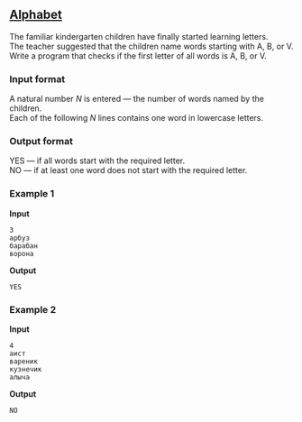 ## [Alphabet](../../../solutions/3.1/31_a.py)

The familiar kindergarten children have finally started learning letters.  
The teacher suggested that the children name words starting with A, B, or V. Write a program that checks if the first letter of all words is A, B, or V.

### Input format

A natural number $N$ is entered — the number of words named by the children.  
Each of the following $N$ lines contains one word in lowercase letters.

### Output format

YES — if all words start with the required letter.  
NO — if at least one word does not start with the required letter.

### Example 1

__Input__
```plaintext
3
арбуз
барабан
ворона
```

__Output__
```plaintext
YES
```

### Example 2

__Input__
```plaintext
4
аист
вареник
кузнечик
алыча
```

__Output__
```plaintext
NO
```
